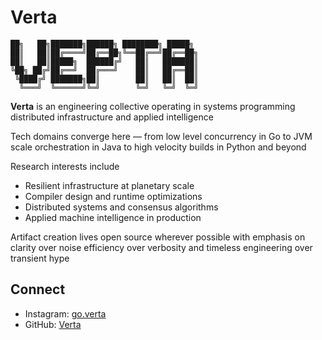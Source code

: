 # Verta


```
██╗   ██╗███████╗██████╗ ████████╗ █████╗  
██║   ██║██╔════╝██╔══██╗╚══██╔══╝██╔══██╗  
██║   ██║█████╗  ██████╔╝   ██║   ███████║  
╚██╗ ██╔╝██╔══╝  ██╔═══╝    ██║   ██╔══██║  
 ╚████╔╝ ███████╗██║        ██║   ██║  ██║  
  ╚═══╝  ╚══════╝╚═╝        ╚═╝   ╚═╝  ╚═╝  
```

**Verta** is an engineering collective operating in systems programming distributed infrastructure and applied intelligence

Tech domains converge here — from low level concurrency in Go to JVM scale orchestration in Java to high velocity builds in Python and beyond

Research interests include

* Resilient infrastructure at planetary scale
* Compiler design and runtime optimizations
* Distributed systems and consensus algorithms
* Applied machine intelligence in production

Artifact creation lives open source wherever possible with emphasis on clarity over noise efficiency over verbosity and timeless engineering over transient hype

## Connect

* Instagram: [go.verta](https://instagram.com/go.verta)
* GitHub: [Verta](https://github.com/Verta)
